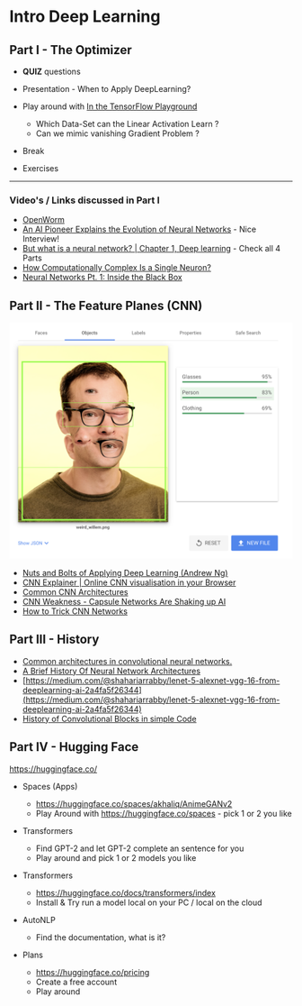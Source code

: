 # Intro Deep Learning

## Part I - The Optimizer

* **QUIZ** questions
* Presentation - When to Apply DeepLearning?
* Play around with [In the TensorFlow Playground](https://playground.tensorflow.org/)
	- Which Data-Set can the Linear Activation Learn ?
	- Can we mimic vanishing Gradient Problem ?

* Break
* Exercises

---

### Video's / Links discussed in Part I

* [OpenWorm](https://openworm.org/)
* [An AI Pioneer Explains the Evolution of Neural Networks](https://youtu.be/UTfQwTuri8Y) - Nice Interview!
* [But what is a neural network? | Chapter 1, Deep learning](https://www.youtube.com/watch?v=aircAruvnKk) - Check all 4 Parts
* [How Computationally Complex Is a Single Neuron?](https://www.quantamagazine.org/how-computationally-complex-is-a-single-neuron-20210902/)
* [Neural Networks Pt. 1: Inside the Black Box](https://www.youtube.com/watch?v=CqOfi41LfDw)


## Part II - The Feature Planes (CNN)

![weirdwillem](images/cnn.png)

* [Nuts and Bolts of Applying Deep Learning (Andrew Ng)](https://www.youtube.com/watch?v=F1ka6a13S9I)
* [CNN Explainer | Online CNN visualisation in your Browser](https://poloclub.github.io/cnn-explainer/)
* [Common CNN Architectures](https://www.jeremyjordan.me/convnet-architectures/)
* [CNN Weakness - Capsule Networks Are Shaking up AI](https://hackernoon.com/capsule-networks-are-shaking-up-ai-heres-how-to-use-them-c233a0971952)
* [How to Trick CNN Networks](https://medium.com/@ageitgey/machine-learning-is-fun-part-8-how-to-intentionally-trick-neural-networks-b55da32b7196)

## Part III - History


* [Common architectures in convolutional neural networks.](https://www.jeremyjordan.me/convnet-architectures/)
* [A Brief History Of Neural Network Architectures](https://www.topbots.com/a-brief-history-of-neural-network-architectures/)
* [https://medium.com/@shahariarrabby/lenet-5-alexnet-vgg-16-from-deeplearning-ai-2a4fa5f26344](https://medium.com/@shahariarrabby/lenet-5-alexnet-vgg-16-from-deeplearning-ai-2a4fa5f26344)
* [History of Convolutional Blocks in simple Code](https://towardsdatascience.com/history-of-convolutional-blocks-in-simple-code-96a7ddceac0c)

## Part IV - Hugging Face

https://huggingface.co/

* Spaces (Apps)
	- https://huggingface.co/spaces/akhaliq/AnimeGANv2
	- Play Around with https://huggingface.co/spaces - pick 1 or 2 you like

* Transformers
	- Find GPT-2 and let GPT-2 complete an sentence for you
	- Play around and pick 1 or 2 models you like 

* Transformers
	- https://huggingface.co/docs/transformers/index
	- Install & Try run a model local on your PC / local on the cloud

* AutoNLP
	- Find the documentation, what is it?

* Plans
	- https://huggingface.co/pricing
	- Create a free account
	- Play around